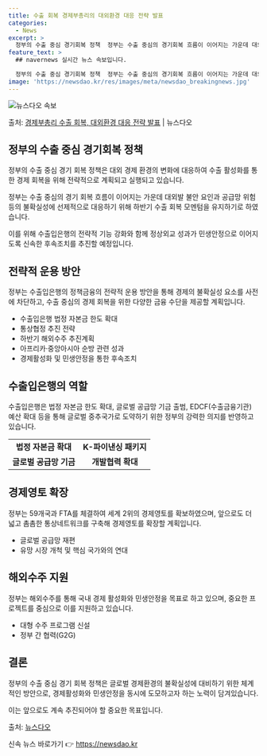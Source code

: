 ```yaml
---
title: 수출 회복 경제부총리의 대외환경 대응 전략 발표
categories:
  - News
excerpt: >
  정부의 수출 중심 경기회복 정책  정부는 수출 중심의 경기회복 흐름이 이어지는 가운데 대외발 불안 요인과 공…
feature_text: >
  ## navernews 실시간 뉴스 속보입니다.

  정부의 수출 중심 경기회복 정책  정부는 수출 중심의 경기회복 흐름이 이어지는 가운데 대외발 불안 요인과 공…
image: 'https://newsdao.kr/res/images/meta/newsdao_breakingnews.jpg'
---
```


![뉴스다오 속보](https://newsdao.kr/res/images/meta/newsdao_breakingnews.jpg)

<p>출처: <a href="https://newsdao.kr/4593" rel="dofollow">경제부총리 수출 회복, 대외환경 대응 전략 발표</a> | 뉴스다오</p>

<h2 data-ke-size="size26">정부의 수출 중심 경기회복 정책</h2>
<p data-ke-size="size16"> 정부의 수출 중심 경기 회복 정책은 대외 경제 환경의 변화에 대응하여 수출 활성화를 통한 경제 회복을 위해 전략적으로 계획되고 실행되고 있습니다.</p>
<p data-ke-size="size16">정부는 수출 중심의 경기 회복 흐름이 이어지는 가운데 대외발 불안 요인과 공급망 위험 등의 불확실성에 선제적으로 대응하기 위해 하반기 수출 회복 모멘텀을 유지하기로 하였습니다.</p>
<p data-ke-size="size16">이를 위해 수출입은행의 전략적 기능 강화와 함께 정상외교 성과가 민생안정으로 이어지도록 신속한 후속조치를 추진할 예정입니다.</p>

<h2 data-ke-size="size26">전략적 운용 방안</h2>
<p data-ke-size="size16">정부는 수출입은행의 정책금융의 전략적 운용 방안을 통해 경제의 불확실성 요소를 사전에 차단하고, 수출 중심의 경제 회복을 위한 다양한 금융 수단을 제공할 계획입니다.</p>
<ul>
  <li>수출입은행 법정 자본금 한도 확대</li>
  <li>통상협정 추진 전략</li>
  <li>하반기 해외수주 추진계획</li>
  <li>아프리카·중앙아시아 순방 관련 성과</li>
  <li>경제활성화 및 민생안정을 통한 후속조치</li>
</ul>

<h2 data-ke-size="size26">수출입은행의 역할</h2>
<p data-ke-size="size16">수출입은행은 법정 자본금 한도 확대, 글로벌 공급망 기금 출범, EDCF(수출금융기관) 예산 확대 등을 통해 글로벌 중추국가로 도약하기 위한 정부의 강력한 의지를 반영하고 있습니다.</p>
<table>
  <tr>
    <td style="text-align: center; height: 17px;"><b>법정 자본금 확대</b></td>
    <td style="text-align: center; height: 17px;"><b>K-파이낸싱 패키지</b></td>
  </tr>
  <tr>
    <td style="text-align: center; height: 17px;"><b>글로벌 공급망 기금</b></td>
    <td style="text-align: center; height: 17px;"><b>개발협력 확대</b></td>
  </tr>
</table>

<h2 data-ke-size="size26">경제영토 확장</h2>
<p data-ke-size="size16">정부는 59개국과 FTA를 체결하여 세계 2위의 경제영토를 확보하였으며, 앞으로도 더 넓고 촘촘한 통상네트워크를 구축해 경제영토를 확장할 계획입니다.</p>
<ul>
  <li>글로벌 공급망 재편</li>
  <li>유망 시장 개척 및 핵심 국가와의 연대</li>
</ul>

<h2 data-ke-size="size26">해외수주 지원</h2>
<p data-ke-size="size16">정부는 해외수주를 통해 국내 경제 활성화와 민생안정을 목표로 하고 있으며, 중요한 프로젝트를 중심으로 이를 지원하고 있습니다.</p>
<ul>
  <li>대형 수주 프로그램 신설</li>
  <li>정부 간 협력(G2G)</li>
</ul>

<h2 data-ke-size="size26">결론</h2>
<p data-ke-size="size16">정부의 수출 중심 경기 회복 정책은 글로벌 경제환경의 불확실성에 대비하기 위한 체계적인 방안으로, 경제활성화와 민생안정을 동시에 도모하고자 하는 노력이 담겨있습니다.</p>
<p data-ke-size="size16">이는 앞으로도 계속 추진되어야 할 중요한 목표입니다.</p>
<p data-ke-size="size16">출처: <a href="https://newsdao.kr/4593">뉴스다오</a></p> 

신속 뉴스 바로가기 👉 <a href="https://newsdao.kr" rel="dofollow">https://newsdao.kr</a>


